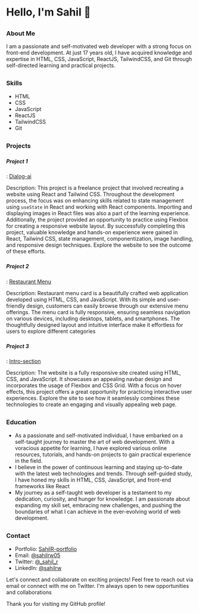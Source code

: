 # <h1>Hello, I'm Sahil 👋</h1> 

## <h3>About Me</h3>
<p>I am a passionate and self-motivated web developer with a strong focus on front-end development. At just 17 years old, I have acquired knowledge and expertise in HTML, CSS, JavaScript, ReactJS, TailwindCSS, and Git through self-directed learning and practical projects.</p>

## <h3>Skills</h3>
- HTML
- CSS
- JavaScript
- ReactJS
- TailwindCSS
- Git


## <h3>Projects</h3>
### <h5>Project 1</h5>: [Dialog-ai](https://dialog-ai.vercel.app/)
Description: This project is a freelance project that involved recreating a website using React and Tailwind CSS. Throughout the development process, the focus was on enhancing skills related to state management using `useState` in React and working with React components. Importing and displaying images in React files was also a part of the learning experience. Additionally, the project provided an opportunity to practice using Flexbox for creating a responsive website layout. By successfully completing this project, valuable knowledge and hands-on experience were gained in React, Tailwind CSS, state management, componentization, image handling, and responsive design techniques. Explore the website to see the outcome of these efforts.

### <h5>Project 2</h5>: [Restaurant Menu](https://chimerical-malasada-5266f6.netlify.app/)
Description: Restaurant menu card is a beautifully crafted web application developed using HTML, CSS, and JavaScript. With its simple and user-friendly design, customers can easily browse through our extensive menu offerings. The menu card is fully responsive, ensuring seamless navigation on various devices, including desktops, tablets, and smartphones. The thoughtfully designed layout and intuitive interface make it effortless for users to explore different categories

### <h5>Project 3</h5>: [Intro-section](https://vercel.com/sahilrw/intro-section-with-dropdown-navigatio)
Description: The website is a fully responsive site created using HTML, CSS, and JavaScript. It showcases an appealing navbar design and incorporates the usage of Flexbox and CSS Grid. With a focus on hover effects, this project offers a great opportunity for practicing interactive user experiences. Explore the site to see how it seamlessly combines these technologies to create an engaging and visually appealing web page.

## <h3>Education</h3>
- As a passionate and self-motivated individual, I have embarked on a self-taught journey to master the art of web development. With a voracious appetite for learning, I have explored various online resources, tutorials, and hands-on projects to gain practical experience in the field. 
- I believe in the power of continuous learning and staying up-to-date with the latest web technologies and trends. Through self-guided study, I have honed my skills in HTML, CSS, JavaScript, and front-end frameworks like React
- My journey as a self-taught web developer is a testament to my dedication, curiosity, and hunger for knowledge. I am passionate about expanding my skill set, embracing new challenges, and pushing the boundaries of what I can achieve in the ever-evolving world of web development.

## <h3>Contact</h3>
- Portfolio: [SahilR-portfolio](https://portfolio-sahilrw.vercel.app/)
- Email: [@sahilrw05](mailto:sahilrw05@gmail.com)
- Twitter: [@_sahil_r](https://twitter.com/_sahil_r)
- LinkedIn: [@sahilrw](https://www.linkedin.com/in/sahilrw/)

<p>Let's connect and collaborate on exciting projects! Feel free to reach out via email or connect with me on Twitter. I'm always open to new opportunities and collaborations<p>
<p>Thank you for visiting my GitHub profile!</p>